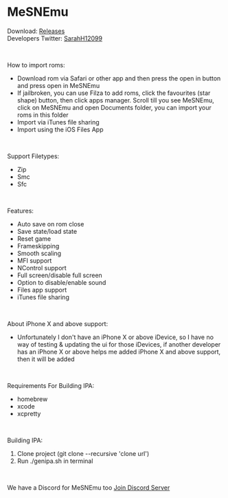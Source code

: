 # MeSNEmu

Download: [Releases](https://github.com/SarahH12099/MeSNEmu/releases) <br>
Developers Twitter: [SarahH12099](https://twitter.com/SarahH12099) <br>

<br>

How to import roms:<br>
- Download rom via Safari or other app and then press the open in button and press open in MeSNEmu <br>
- If jailbroken, you can use Filza to add roms, click the favourites (star shape) button, then click apps manager. Scroll till you see MeSNEmu, click on MeSNEmu and open Documents folder, you can import your roms in this folder <br>
- Import via iTunes file sharing <br>
- Import using the iOS Files App <br>

<br>

Support Filetypes:<br>
- Zip <br>
- Smc <br>
- Sfc <br>

<br>

Features:<br>
- Auto save on rom close <br>
- Save state/load state <br>
- Reset game <br>
- Frameskipping <br>
- Smooth scaling <br>
- MFI support <br>
- NControl support <br>
- Full screen/disable full screen <br>
- Option to disable/enable sound <br>
- Files app support <br>
- iTunes file sharing <br>

<br>

About iPhone X and above support:<br>
- Unfortunately I don't have an iPhone X or above iDevice, so I have no way of testing & updating the ui for those iDevices, if another developer has an iPhone X or above helps me added iPhone X and above support, then it will be added <br>

<br>

Requirements For Building IPA:<br>
- homebrew <br>
- xcode <br>
- xcpretty <br>

<br>

Building IPA: 
1) Clone project (git clone --recursive 'clone url') <br>
2) Run ./genipa.sh in terminal <br>

<br>

We have a Discord for MeSNEmu too [Join Discord Server](https://discord.gg/Pnjd2xs)

